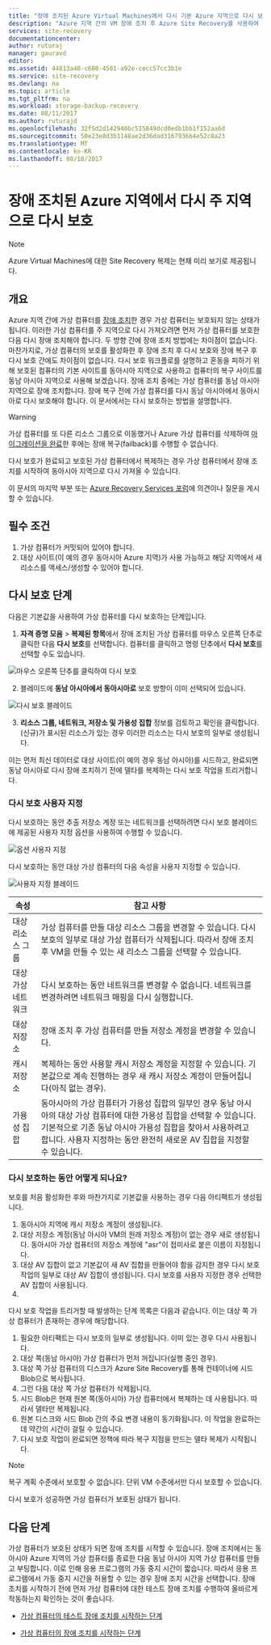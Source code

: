 ```yaml
---
title: "장애 조치된 Azure Virtual Machines에서 다시 기본 Azure 지역으로 다시 보호하는 방법 | Microsoft Docs"
description: "Azure 지역 간의 VM 장애 조치 후 Azure Site Recovery를 사용하여 역방향으로 컴퓨터를 보호할 수 있습니다. 장애 조치 전에 다시 보호하는 방법에 대해 알아봅니다."
services: site-recovery
documentationcenter: 
author: ruturaj
manager: gauravd
editor: 
ms.assetid: 44813a48-c680-4581-a92e-cecc57cc3b1e
ms.service: site-recovery
ms.devlang: na
ms.topic: article
ms.tgt_pltfrm: na
ms.workload: storage-backup-recovery
ms.date: 08/11/2017
ms.author: ruturajd
ms.openlocfilehash: 32f5d2d142940bc515849dcd0edb1bb1f152aa6d
ms.sourcegitcommit: 50e23e8d3b1148ae2d36dad3167936b4e52c8a23
ms.translationtype: MT
ms.contentlocale: ko-KR
ms.lasthandoff: 08/18/2017
---
```

# <a name="reprotect-from-failed-over-azure-region-back-to-primary-region"></a>장애 조치된 Azure 지역에서 다시 주 지역으로 다시 보호



>[!NOTE]
>
> Azure Virtual Machines에 대한 Site Recovery 복제는 현재 미리 보기로 제공됩니다.


## <a name="overview"></a>개요
Azure 지역 간에 가상 컴퓨터를 [장애 조치](site-recovery-failover.md)한 경우 가상 컴퓨터는 보호되지 않는 상태가 됩니다. 이러한 가상 컴퓨터를 주 지역으로 다시 가져오려면 먼저 가상 컴퓨터를 보호한 다음 다시 장애 조치해야 합니다. 두 방향 간에 장애 조치 방법에는 차이점이 없습니다. 마찬가지로, 가상 컴퓨터의 보호를 활성화한 후 장애 조치 후 다시 보호와 장애 복구 후 다시 보호 간에도 차이점이 없습니다.
다시 보호 워크플로를 설명하고 혼동을 피하기 위해 보호된 컴퓨터의 기본 사이트를 동아시아 지역으로 사용하고 컴퓨터의 복구 사이트를 동남 아시아 지역으로 사용해 보겠습니다. 장애 조치 중에는 가상 컴퓨터를 동남 아시아 지역으로 장애 조치합니다. 장애 복구 전에 가상 컴퓨터를 다시 동남 아시아에서 동아시아로 다시 보호해야 합니다. 이 문서에서는 다시 보호하는 방법을 설명합니다.

> [!WARNING]
> 가상 컴퓨터를 또 다른 리소스 그룹으로 이동했거나 Azure 가상 컴퓨터를 삭제하여 [마이그레이션을 완료](site-recovery-migrate-to-azure.md#what-do-we-mean-by-migration)한 후에는 장애 복구(failback)를 수행할 수 없습니다.

다시 보호가 완료되고 보호된 가상 컴퓨터에서 복제하는 경우 가상 컴퓨터에서 장애 조치를 시작하여 동아시아 지역으로 다시 가져올 수 있습니다.

이 문서의 마지막 부분 또는 [Azure Recovery Services 포럼](https://social.msdn.microsoft.com/forums/azure/home?forum=hypervrecovmgr)에 의견이나 질문을 게시할 수 있습니다.

## <a name="prerequisites"></a>필수 조건
1. 가상 컴퓨터가 커밋되어 있어야 합니다.
2. 대상 사이트(이 예의 경우 동아시아 Azure 지역)가 사용 가능하고 해당 지역에서 새 리소스를 액세스/생성할 수 있어야 합니다.

## <a name="steps-to-reprotect"></a>다시 보호 단계

다음은 기본값을 사용하여 가상 컴퓨터를 다시 보호하는 단계입니다.

1. **자격 증명 모음** > **복제된 항목**에서 장애 조치된 가상 컴퓨터를 마우스 오른쪽 단추로 클릭한 다음 **다시 보호**를 선택합니다. 컴퓨터를 클릭하고 명령 단추에서 **다시 보호**를 선택할 수도 있습니다.

![마우스 오른쪽 단추를 클릭하여 다시 보호](./media/site-recovery-how-to-reprotect-azure-to-azure/reprotect.png)

2. 블레이드에 **동남 아시아에서 동아시아로** 보호 방향이 이미 선택되어 있습니다.

![다시 보호 블레이드](./media/site-recovery-how-to-reprotect-azure-to-azure/reprotectblade.png)

3. **리소스 그룹, 네트워크, 저장소 및 가용성 집합** 정보를 검토하고 확인을 클릭합니다. (신규)가 표시된 리소스가 있는 경우 이러한 리소스는 다시 보호의 일부로 생성됩니다.

이는 먼저 최신 데이터로 대상 사이트(이 예의 경우 동남 아시아)를 시드하고, 완료되면 동남 아시아로 다시 장애 조치하기 전에 델타를 복제하는 다시 보호 작업을 트리거합니다.

### <a name="reprotect-customization"></a>다시 보호 사용자 지정
다시 보호하는 동안 추출 저장소 계정 또는 네트워크를 선택하려면 다시 보호 블레이드에 제공된 사용자 지정 옵션을 사용하여 수행할 수 있습니다.

![옵션 사용자 지정](./media/site-recovery-how-to-reprotect-azure-to-azure/customize.png)

다시 보호하는 동안 대상 가상 컴퓨터의 다음 속성을 사용자 지정할 수 있습니다.

![사용자 지정 블레이드](./media/site-recovery-how-to-reprotect-azure-to-azure/customizeblade.png)

|속성 |참고 사항  |
|---------|---------|
|대상 리소스 그룹     | 가상 컴퓨터를 만들 대상 리소스 그룹을 변경할 수 있습니다. 다시 보호의 일부로 대상 가상 컴퓨터가 삭제됩니다. 따라서 장애 조치 후 VM을 만들 수 있는 새 리소스 그룹을 선택할 수 있습니다.         |
|대상 가상 네트워크     | 다시 보호하는 동안 네트워크를 변경할 수 없습니다. 네트워크를 변경하려면 네트워크 매핑을 다시 실행합니다.         |
|대상 저장소     | 장애 조치 후 가상 컴퓨터를 만들 저장소 계정을 변경할 수 있습니다.         |
|캐시 저장소     | 복제하는 동안 사용할 캐시 저장소 계정을 지정할 수 있습니다. 기본값으로 계속 진행하는 경우 새 캐시 저장소 계정이 만들어집니다(아직 없는 경우).         |
|가용성 집합     |동아시아의 가상 컴퓨터가 가용성 집합의 일부인 경우 동남 아시아의 대상 가상 컴퓨터에 대한 가용성 집합을 선택할 수 있습니다. 기본적으로 기존 동남 아시아 가용성 집합을 찾아서 사용하려고 합니다. 사용자 지정하는 동안 완전히 새로운 AV 집합을 지정할 수 있습니다.         |


### <a name="what-happens-during-reprotect"></a>다시 보호하는 동안 어떻게 되나요?

보호를 처음 활성화한 후와 마찬가지로 기본값을 사용하는 경우 다음 아티팩트가 생성됩니다.
1. 동아시아 지역에 캐시 저장소 계정이 생성됩니다.
2. 대상 저장소 계정(동남 아시아 VM의 원래 저장소 계정)이 없는 경우 새로 생성됩니다. 동아시아 가상 컴퓨터의 저장소 계정에 "asr"이 접미사로 붙은 이름이 지정됩니다.
3. 대상 AV 집합이 없고 기본값이 새 AV 집합을 만들어야 함을 감지한 경우 다시 보호 작업의 일부로 대상 AV 집합이 생성됩니다. 다시 보호를 사용자 지정한 경우 선택한 AV 집합이 사용됩니다.
4.

다시 보호 작업을 트리거할 때 발생하는 단계 목록은 다음과 같습니다. 이는 대상 쪽 가상 컴퓨터가 존재하는 경우에 해당합니다.

1. 필요한 아티팩트는 다시 보호의 일부로 생성됩니다. 이미 있는 경우 다시 사용됩니다.
2. 대상 쪽(동남 아시아) 가상 컴퓨터가 먼저 꺼집니다(실행 중인 경우).
3. 대상 쪽 가상 컴퓨터의 디스크가 Azure Site Recovery를 통해 컨테이너에 시드 Blob으로 복사됩니다.
4. 그런 다음 대상 쪽 가상 컴퓨터가 삭제됩니다.
5. 시드 Blob은 현재 원본 쪽(동아시아) 가상 컴퓨터에서 복제하는 데 사용됩니다. 따라서 델타만 복제됩니다.
6. 원본 디스크와 시드 Blob 간의 주요 변경 내용이 동기화됩니다. 이 작업을 완료하는 데 약간의 시간이 걸릴 수 있습니다.
7. 다시 보호 작업이 완료되면 정책에 따라 복구 지점을 만드는 델타 복제가 시작됩니다.

> [!NOTE]
> 복구 계획 수준에서 보호할 수 없습니다. 단위 VM 수준에서만 다시 보호할 수 있습니다.

다시 보호가 성공하면 가상 컴퓨터가 보호된 상태가 됩니다.

## <a name="next-steps"></a>다음 단계

가상 컴퓨터가 보호된 상태가 되면 장애 조치를 시작할 수 있습니다. 장애 조치에서는 동아시아 Azure 지역의 가상 컴퓨터를 종료한 다음 동남 아시아 지역 가상 컴퓨터를 만들고 부팅합니다. 이로 인해 응용 프로그램의 가동 중지 시간이 짧습니다. 따라서 응용 프로그램에서 가동 중지 시간을 허용할 수 있는 경우 장애 조치 시간을 선택합니다. 장애 조치를 시작하기 전에 먼저 가상 컴퓨터에 대한 테스트 장애 조치를 수행하여 올바르게 작동하는지 확인하는 것이 좋습니다.

-   [가상 컴퓨터의 테스트 장애 조치를 시작하는 단계](site-recovery-test-failover-to-azure.md)

-   [가상 컴퓨터의 장애 조치를 시작하는 단계](site-recovery-failover.md)
